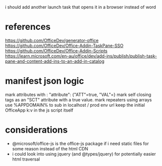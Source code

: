 i should add another launch task that opens it in a browser instead of word

# references
https://github.com/OfficeDev/generator-office
https://github.com/OfficeDev/Office-Addin-TaskPane-SSO
https://github.com/OfficeDev/Office-Addin-Scripts
https://learn.microsoft.com/en-au/office/dev/add-ins/publish/publish-task-pane-and-content-add-ins-to-an-add-in-catalog

# manifest json logic
mark attributes with <key>: "attribute": {"ATT"=true, "VAL"=<value>}
mark self closing tags as an "SCT" attribute with a true value.
mark repeaters using arrays
use %APPDOMAIN% to sub in localhost / prod env url
keep the initial OfficeApp k:v in the js script itself

# considerations
- @microsoft/office-js is the office-js package if i need static files for some reason instead of the html CDN
- i could look into using jquery (and @types/jquery) for potentially easier html traversal